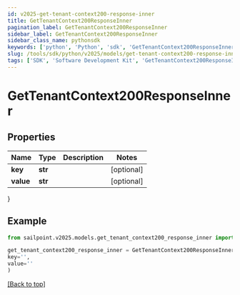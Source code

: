 ```yaml
---
id: v2025-get-tenant-context200-response-inner
title: GetTenantContext200ResponseInner
pagination_label: GetTenantContext200ResponseInner
sidebar_label: GetTenantContext200ResponseInner
sidebar_class_name: pythonsdk
keywords: ['python', 'Python', 'sdk', 'GetTenantContext200ResponseInner', 'V2025GetTenantContext200ResponseInner'] 
slug: /tools/sdk/python/v2025/models/get-tenant-context200-response-inner
tags: ['SDK', 'Software Development Kit', 'GetTenantContext200ResponseInner', 'V2025GetTenantContext200ResponseInner']
---
```


# GetTenantContext200ResponseInner


## Properties

Name | Type | Description | Notes
------------ | ------------- | ------------- | -------------
**key** | **str** |  | [optional] 
**value** | **str** |  | [optional] 
}

## Example

```python
from sailpoint.v2025.models.get_tenant_context200_response_inner import GetTenantContext200ResponseInner

get_tenant_context200_response_inner = GetTenantContext200ResponseInner(
key='',
value=''
)

```
[[Back to top]](#) 

